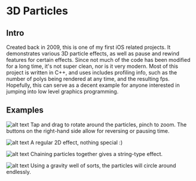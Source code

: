 3D Particles
================

Intro
-----
Created back in 2009, this is one of my first iOS related projects. It demonstrates various 3D particle effects, as well as pause and rewind features for certain effects. 
Since not much of the code has been modified for a long time, it's not super clean, nor is it very modern. 
Most of this project is written in C++, and uses includes profiling info, such as the number of polys being rendered at any time, and the resulting fps.
Hopefully, this can serve as a decent example for anyone interested in jumping into low level graphics programming.

Examples
--------
![alt text](https://raw2.github.com/jcgsxr/particles/master/screenshots/screen1.png "3D particle explosion effect")
Tap and drag to rotate around the particles, pinch to zoom. The buttons on the right-hand side allow for reversing or pausing time.

![alt text](https://raw2.github.com/jcgsxr/particles/master/screenshots/screen2.png "2D fire effect")
A regular 2D effect, nothing special :)

![alt text](https://raw2.github.com/jcgsxr/particles/master/screenshots/screen3.png "3D string effect")
Chaining particles together gives a string-type effect.

![alt text](https://raw2.github.com/jcgsxr/particles/master/screenshots/screen4.png "3D orbiting effect")
Using a gravity well of sorts, the particles will circle around endlessly.
